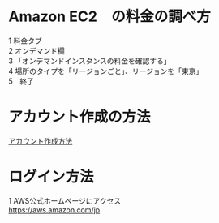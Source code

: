 <script type="text/javascript" src="//ajax.googleapis.com/ajax/libs/jquery/1.10.2/jquery.min.js"></script> <script language="JavaScript"> $(document).ready( function () { $("a[href^='http']:not([href*='" + location.hostname + "'])").attr('target', '_blank'); }) </script>

# Amazon EC2　の料金の調べ方  
1 料金タブ  
2 オンデマンド欄  
3 「オンデマンドインスタンスの料金を確認する」  
4 場所のタイプを「リージョンごと」、リージョンを「東京」  
5　終了  

# アカウント作成の方法　　
[google]: https://aws.amazon.com/jp/register-flow/  
[アカウント作成方法][google]  

# ログイン方法  
1 AWS公式ホームページにアクセス  
  https://aws.amazon.com/jp 
 

